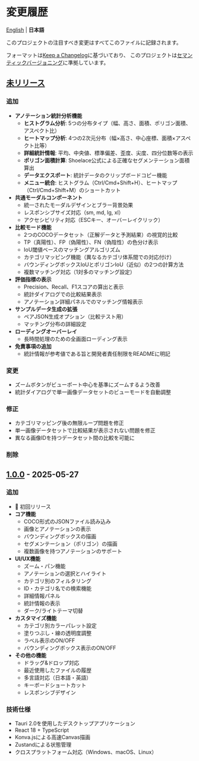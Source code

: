 # 変更履歴

[English](./CHANGELOG.en.md) | **日本語**

このプロジェクトの注目すべき変更はすべてこのファイルに記録されます。

フォーマットは[Keep a Changelog](https://keepachangelog.com/ja/1.0.0/)に基づいており、
このプロジェクトは[セマンティックバージョニング](https://semver.org/lang/ja/)に準拠しています。

## [未リリース]

### 追加

- **アノテーション統計分析機能**
  - **ヒストグラム分析**: 5つの分布タイプ（幅、高さ、面積、ポリゴン面積、アスペクト比）
  - **ヒートマップ分析**: 4つの2次元分布（幅×高さ、中心座標、面積×アスペクト比等）
  - **詳細統計情報**: 平均、中央値、標準偏差、歪度、尖度、四分位数等の表示
  - **ポリゴン面積計算**: Shoelace公式による正確なセグメンテーション面積算出
  - **データエクスポート**: 統計データのクリップボードコピー機能
  - **メニュー統合**: ヒストグラム（Ctrl/Cmd+Shift+H）、ヒートマップ（Ctrl/Cmd+Shift+M）のショートカット
- **共通モーダルコンポーネント**
  - 統一されたモーダルデザインとブラー背景効果
  - レスポンシブサイズ対応（sm, md, lg, xl）
  - アクセシビリティ対応（ESCキー、オーバーレイクリック）
- **比較モード機能**
  - 2つのCOCOデータセット（正解データと予測結果）の視覚的比較
  - TP（真陽性）、FP（偽陽性）、FN（偽陰性）の色分け表示
  - IoU閾値ベースのマッチングアルゴリズム
  - カテゴリマッピング機能（異なるカテゴリ体系間での対応付け）
  - バウンディングボックスIoUとポリゴンIoU（近似）の2つの計算方法
  - 複数マッチング対応（1対多のマッチング設定）
- **評価指標の表示**
  - Precision、Recall、F1スコアの算出と表示
  - 統計ダイアログでの比較結果表示
  - アノテーション詳細パネルでのマッチング情報表示
- **サンプルデータ生成の拡張**
  - ペアJSON生成オプション（比較テスト用）
  - マッチング分布の詳細設定
- **ローディングオーバーレイ**
  - 長時間処理のための全画面ローディング表示
- **免責事項の追加**
  - 統計情報が参考値である旨と開発者責任制限をREADMEに明記

### 変更

- ズームボタンがビューポート中心を基準にズームするよう改善
- 統計ダイアログで単一画像データセットのビューモードを自動調整

### 修正

- カテゴリマッピング後の無限ループ問題を修正
- 単一画像データセットで比較結果が表示されない問題を修正
- 異なる画像IDを持つデータセット間の比較を可能に

### 削除

## [1.0.0] - 2025-05-27

### 追加

- 🎉 初回リリース
- **コア機能**
  - COCO形式のJSONファイル読み込み
  - 画像とアノテーションの表示
  - バウンディングボックスの描画
  - セグメンテーション（ポリゴン）の描画
  - 複数画像を持つアノテーションのサポート
- **UI/UX機能**
  - ズーム・パン機能
  - アノテーションの選択とハイライト
  - カテゴリ別のフィルタリング
  - ID・カテゴリ名での検索機能
  - 詳細情報パネル
  - 統計情報の表示
  - ダーク/ライトテーマ切替
- **カスタマイズ機能**
  - カテゴリ別カラーパレット設定
  - 塗りつぶし・線の透明度調整
  - ラベル表示のON/OFF
  - バウンディングボックス表示のON/OFF
- **その他の機能**
  - ドラッグ&ドロップ対応
  - 最近使用したファイルの履歴
  - 多言語対応（日本語・英語）
  - キーボードショートカット
  - レスポンシブデザイン

### 技術仕様

- Tauri 2.0を使用したデスクトップアプリケーション
- React 18 + TypeScript
- Konva.jsによる高速Canvas描画
- Zustandによる状態管理
- クロスプラットフォーム対応（Windows、macOS、Linux）

[未リリース]: https://github.com/tact-software/coav/compare/v1.0.0...HEAD
[1.0.0]: https://github.com/tact-software/coav/releases/tag/v1.0.0
